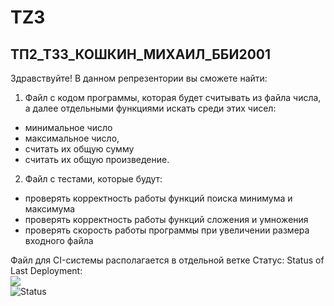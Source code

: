 # TZ3
## ТП2_ТЗ3_КОШКИН_МИХАИЛ_ББИ2001
Здравствуйте!
В данном репрезентории вы сможете найти:
1. Файл с кодом программы, которая будет считывать из файла числа, а далее отдельными функциями искать среди этих чисел:
* минимальное число
* максимальное число, 
* считать их общую сумму  
* считать их общую произведение.
2. Файл с тестами, которые будут:
* проверять корректность работы функций поиска минимума и максимума
* проверять корректность работы функций сложения и умножения
* проверять скорость работы программы при увеличении размера входного файла

Файл для CI-системы располагается в отдельной ветке
Статус:
Status of Last Deployment:<br>
<img src="https://github/com/WeyzyG/TZ3/workflows/test_my_project/badge/svg?branch=master"><br>
![Status](https://github.com/WeyzyG/TZ3/actions/workflows/CI.yml/badge.svg)
